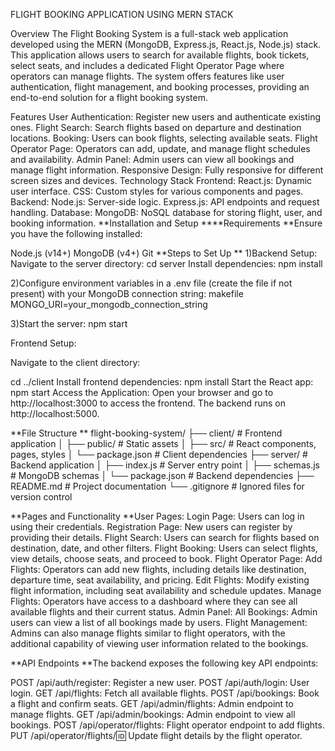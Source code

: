 FLIGHT BOOKING APPLICATION USING MERN STACK

Overview
The Flight Booking System is a full-stack web application developed using the MERN (MongoDB, Express.js, React.js, Node.js) stack. This application allows users to search for available flights, book tickets, select seats, and includes a dedicated Flight Operator Page where operators can manage flights. The system offers features like user authentication, flight management, and booking processes, providing an end-to-end solution for a flight booking system.

Features
User Authentication: Register new users and authenticate existing ones.
Flight Search: Search flights based on departure and destination locations.
Booking: Users can book flights, selecting available seats.
Flight Operator Page: Operators can add, update, and manage flight schedules and availability.
Admin Panel: Admin users can view all bookings and manage flight information.
Responsive Design: Fully responsive for different screen sizes and devices.
Technology Stack
Frontend:
React.js: Dynamic user interface.
CSS: Custom styles for various components and pages.
Backend:
Node.js: Server-side logic.
Express.js: API endpoints and request handling.
Database:
MongoDB: NoSQL database for storing flight, user, and booking information.
**Installation and Setup
****Requirements
**Ensure you have the following installed:

Node.js (v14+)
MongoDB (v4+)
Git
**Steps to Set Up
**
1)Backend Setup:
Navigate to the server directory:
cd server
Install dependencies:
npm install

2)Configure environment variables in a .env file (create the file if not present) with your MongoDB connection string:
makefile
MONGO_URI=your_mongodb_connection_string

3)Start the server:
npm start

Frontend Setup:

Navigate to the client directory:

cd ../client
Install frontend dependencies:
npm install
Start the React app:
npm start
Access the Application:
Open your browser and go to http://localhost:3000 to access the frontend.
The backend runs on http://localhost:5000.

**File Structure
**
flight-booking-system/
├── client/                # Frontend application
│   ├── public/            # Static assets
│   ├── src/               # React components, pages, styles
│   └── package.json       # Client dependencies
├── server/                # Backend application
│   ├── index.js           # Server entry point
│   ├── schemas.js         # MongoDB schemas
│   └── package.json       # Backend dependencies
├── README.md              # Project documentation
└── .gitignore             # Ignored files for version control

**Pages and Functionality
**User Pages:
Login Page: Users can log in using their credentials.
Registration Page: New users can register by providing their details.
Flight Search: Users can search for flights based on destination, date, and other filters.
Flight Booking: Users can select flights, view details, choose seats, and proceed to book.
Flight Operator Page:
Add Flights: Operators can add new flights, including details like destination, departure time, seat availability, and pricing.
Edit Flights: Modify existing flight information, including seat availability and schedule updates.
Manage Flights: Operators have access to a dashboard where they can see all available flights and their current status.
Admin Panel:
All Bookings: Admin users can view a list of all bookings made by users.
Flight Management: Admins can also manage flights similar to flight operators, with the additional capability of viewing user information related to the bookings.

**API Endpoints
**The backend exposes the following key API endpoints:

POST /api/auth/register: Register a new user.
POST /api/auth/login: User login.
GET /api/flights: Fetch all available flights.
POST /api/bookings: Book a flight and confirm seats.
GET /api/admin/flights: Admin endpoint to manage flights.
GET /api/admin/bookings: Admin endpoint to view all bookings.
POST /api/operator/flights: Flight operator endpoint to add flights.
PUT /api/operator/flights/:id: Update flight details by the flight operator.
